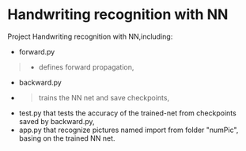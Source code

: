 # Handwriting recognition with NN
Project Handwriting recognition with NN,including:  
* forward.py 
>* defines forward propagation,  
* backward.py  
* >trains the NN net and save checkpoints,  
* test.py that tests the accuracy of the trained-net from checkpoints saved by backward.py,   
* app.py that recognize pictures named import from folder "numPic", basing on the trained NN net.  
